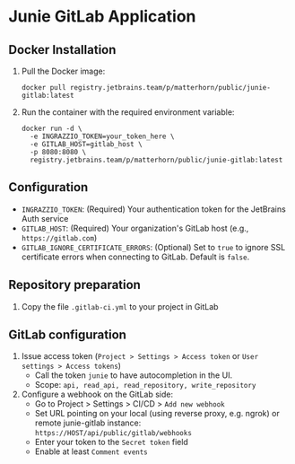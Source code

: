 # Junie GitLab Application

## Docker Installation
1. Pull the Docker image:
   ```
   docker pull registry.jetbrains.team/p/matterhorn/public/junie-gitlab:latest
   ```

2. Run the container with the required environment variable:
   ```
   docker run -d \
     -e INGRAZZIO_TOKEN=your_token_here \
     -e GITLAB_HOST=gitlab_host \
     -p 8080:8080 \
     registry.jetbrains.team/p/matterhorn/public/junie-gitlab:latest
   ```


## Configuration
- `INGRAZZIO_TOKEN`: (Required) Your authentication token for the JetBrains Auth service
- `GITLAB_HOST`: (Required) Your organization's GitLab host (e.g., `https://gitlab.com`)
- `GITLAB_IGNORE_CERTIFICATE_ERRORS`: (Optional) Set to `true` to ignore SSL certificate errors when connecting to GitLab. Default is `false`.

## Repository preparation
1. Copy the file `.gitlab-ci.yml` to your project in GitLab

## GitLab configuration
1. Issue access token (`Project > Settings > Access token` or `User settings > Access tokens`)
   - Call the token `junie` to have autocompletion in the UI.
   - Scope: `api, read_api, read_repository, write_repository`
2. Configure a webhook on the GitLab side:
   - Go to Project > Settings > CI/CD > `Add new webhook`
   - Set URL pointing on your local (using reverse proxy, e.g. ngrok) or remote junie-gitlab instance: `https://HOST/api/public/gitlab/webhooks`
   - Enter your token to the `Secret token` field
   - Enable at least `Comment events`
